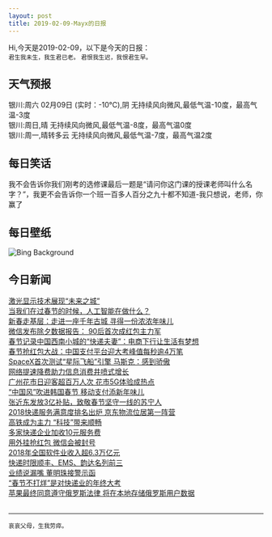 ```yaml
---
layout: post
title: 2019-02-09-Mayx的日报
---
```


Hi,今天是2019-02-09，以下是今天的日报：<br><small>
君生我未生，我生君已老。 君恨我生迟，我恨君生早。</small><!--more-->
## 天气预报
银川:周六 02月09日 (实时：-10℃),阴 无持续风向微风,最低气温-10度，最高气温-3度<br>银川:周日,晴 无持续风向微风,最低气温-8度，最高气温0度<br>银川:周一,晴转多云 无持续风向微风,最低气温-7度，最高气温2度
## 每日笑话
我不会告诉你我们刚考的选修课最后一题是“请问你这门课的授课老师叫什么名字？”，我更不会告诉你一个班一百多人百分之九十都不知道-我只想说，老师，你赢了
## 每日壁纸
![Bing Background](https://cn.bing.com/az/hprichbg/rb/YNPFirefall_EN-US3687518557_1920x1080.jpg "Firefall at Horsetail Fall, Yosemite National Park, California (© Nimia)")
## 今日新闻

[激光显示技术展现“未来之城”](http://it.people.com.cn/n1/2019/0208/c1009-30615578.html)   
[当我们在过春节的时候，人工智能在做什么？](http://it.people.com.cn/n1/2019/0206/c1009-30614971.html)   
[新春走基层：走进一座千年古城 寻得一份浓浓年味儿](http://it.people.com.cn/n1/2019/0206/c1009-30614942.html)   
[微信发布除夕数据报告： 90后首次成红包主力军](http://it.people.com.cn/n1/2019/0205/c1009-30614574.html)   
[春节记录中国西南小城的“快递夫妻”：电商下行让生活有梦想](http://it.people.com.cn/n1/2019/0205/c1009-30614508.html)   
[春节抢红包大战：中国支付平台迎大考峰值每秒逾4万笔](http://it.people.com.cn/n1/2019/0205/c1009-30614389.html)   
[SpaceX首次测试“星际飞船”引擎 马斯克：感到骄傲](http://it.people.com.cn/n1/2019/0204/c1009-30614202.html)   
[网络提速降费助力信息消费井喷式增长](http://it.people.com.cn/n1/2019/0204/c1009-30614201.html)   
[广州花市日迎客超百万人次 花市5G体验成热点](http://it.people.com.cn/n1/2019/0204/c1009-30614210.html)   
[“中国风”吹进韩国春节 移动支付添新年味儿](http://it.people.com.cn/n1/2019/0204/c1009-30614209.html)   
[张近东发放3亿补贴，致敬春节坚守一线的苏宁人](http://it.people.com.cn/n1/2019/0203/c1009-30613720.html)   
[2018快递服务满意度排名出炉 京东物流位居第一阵营](http://it.people.com.cn/n1/2019/0203/c1009-30613696.html)   
[高铁成为主力 “科技”带来顺畅](http://it.people.com.cn/n1/2019/0203/c1009-30611199.html)   
[多家快递企业加收10元服务费](http://it.people.com.cn/n1/2019/0203/c1009-30611228.html)   
[用外挂抢红包 微信会被封号](http://it.people.com.cn/n1/2019/0203/c1009-30611198.html)   
[2018年全国软件业收入超6.3万亿元](http://it.people.com.cn/n1/2019/0203/c1009-30611191.html)   
[快递时限顺丰、EMS、韵达名列前三](http://it.people.com.cn/n1/2019/0203/c1009-30611194.html)   
[业绩说漏嘴 董明珠接警示函](http://it.people.com.cn/n1/2019/0203/c1009-30611193.html)   
[“春节不打烊”是对快递业的年终大考](http://it.people.com.cn/n1/2019/0203/c1009-30611188.html)   
[苹果最终同意遵守俄罗斯法律 将在本地存储俄罗斯用户数据](http://it.people.com.cn/n1/2019/0203/c1009-30611151.html)   
<br />

***

<small>哀哀父母，生我劳瘁。</small>
